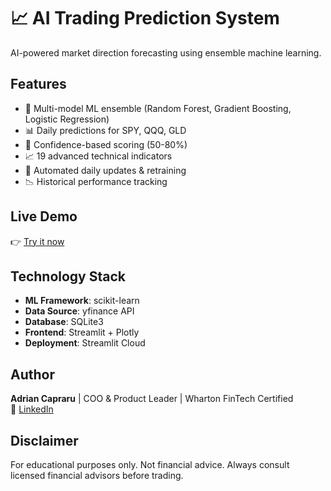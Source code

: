 # 📈 AI Trading Prediction System

AI-powered market direction forecasting using ensemble machine learning.

## Features
- 🤖 Multi-model ML ensemble (Random Forest, Gradient Boosting, Logistic Regression)
- 📊 Daily predictions for SPY, QQQ, GLD
- 🎲 Confidence-based scoring (50-80%)
- 📈 19 advanced technical indicators
- 🔄 Automated daily updates & retraining
- 📉 Historical performance tracking

## Live Demo
👉 [Try it now](https://ai-trading-system-v2.streamlit.app/)

## Technology Stack
- **ML Framework**: scikit-learn
- **Data Source**: yfinance API
- **Database**: SQLite3
- **Frontend**: Streamlit + Plotly
- **Deployment**: Streamlit Cloud

## Author
**Adrian Capraru** | COO & Product Leader | Wharton FinTech Certified  
📧 [LinkedIn](https://www.linkedin.com/in/adriancapraru27/)

## Disclaimer
For educational purposes only. Not financial advice. Always consult licensed financial advisors before trading.
